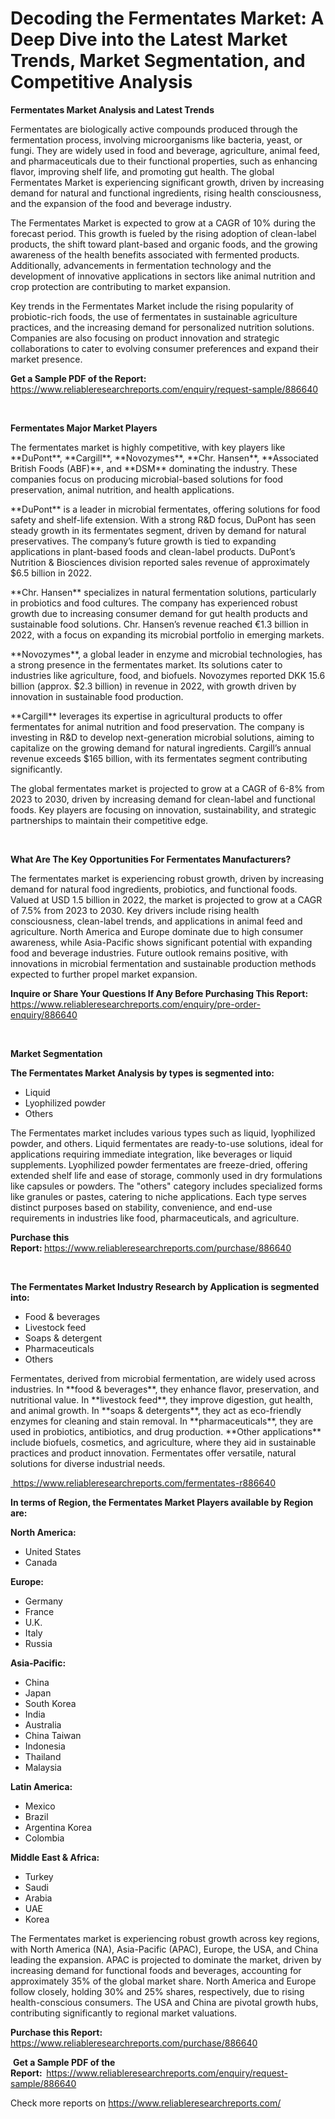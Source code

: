 <p><h1>Decoding the Fermentates Market: A Deep Dive into the Latest Market Trends, Market Segmentation, and Competitive Analysis</h1></p><p><strong>Fermentates Market Analysis and Latest Trends</strong></p>
<p><p>Fermentates are biologically active compounds produced through the fermentation process, involving microorganisms like bacteria, yeast, or fungi. They are widely used in food and beverage, agriculture, animal feed, and pharmaceuticals due to their functional properties, such as enhancing flavor, improving shelf life, and promoting gut health. The global Fermentates Market is experiencing significant growth, driven by increasing demand for natural and functional ingredients, rising health consciousness, and the expansion of the food and beverage industry.</p><p>The Fermentates Market is expected to grow at a CAGR of 10% during the forecast period. This growth is fueled by the rising adoption of clean-label products, the shift toward plant-based and organic foods, and the growing awareness of the health benefits associated with fermented products. Additionally, advancements in fermentation technology and the development of innovative applications in sectors like animal nutrition and crop protection are contributing to market expansion.</p><p>Key trends in the Fermentates Market include the rising popularity of probiotic-rich foods, the use of fermentates in sustainable agriculture practices, and the increasing demand for personalized nutrition solutions. Companies are also focusing on product innovation and strategic collaborations to cater to evolving consumer preferences and expand their market presence.</p></p>
<p><strong>Get a Sample PDF of the Report:&nbsp;</strong> <a href="https://www.reliableresearchreports.com/enquiry/request-sample/886640?utm_campaign=2189&utm_medium=2&utm_source=Github&utm_content=ia&utm_term=26012025&utm_id=fermentates">https://www.reliableresearchreports.com/enquiry/request-sample/886640</a></p>
<p>&nbsp;</p>
<p><strong>Fermentates Major Market Players</strong></p>
<p><p>The fermentates market is highly competitive, with key players like **DuPont**, **Cargill**, **Novozymes**, **Chr. Hansen**, **Associated British Foods (ABF)**, and **DSM** dominating the industry. These companies focus on producing microbial-based solutions for food preservation, animal nutrition, and health applications.</p><p>**DuPont** is a leader in microbial fermentates, offering solutions for food safety and shelf-life extension. With a strong R&D focus, DuPont has seen steady growth in its fermentates segment, driven by demand for natural preservatives. The company’s future growth is tied to expanding applications in plant-based foods and clean-label products. DuPont’s Nutrition & Biosciences division reported sales revenue of approximately $6.5 billion in 2022.</p><p>**Chr. Hansen** specializes in natural fermentation solutions, particularly in probiotics and food cultures. The company has experienced robust growth due to increasing consumer demand for gut health products and sustainable food solutions. Chr. Hansen’s revenue reached €1.3 billion in 2022, with a focus on expanding its microbial portfolio in emerging markets.</p><p>**Novozymes**, a global leader in enzyme and microbial technologies, has a strong presence in the fermentates market. Its solutions cater to industries like agriculture, food, and biofuels. Novozymes reported DKK 15.6 billion (approx. $2.3 billion) in revenue in 2022, with growth driven by innovation in sustainable food production.</p><p>**Cargill** leverages its expertise in agricultural products to offer fermentates for animal nutrition and food preservation. The company is investing in R&D to develop next-generation microbial solutions, aiming to capitalize on the growing demand for natural ingredients. Cargill’s annual revenue exceeds $165 billion, with its fermentates segment contributing significantly.</p><p>The global fermentates market is projected to grow at a CAGR of 6-8% from 2023 to 2030, driven by increasing demand for clean-label and functional foods. Key players are focusing on innovation, sustainability, and strategic partnerships to maintain their competitive edge.</p></p>
<p>&nbsp;</p>
<p><strong>What Are The Key Opportunities For Fermentates Manufacturers?</strong></p>
<p><p>The fermentates market is experiencing robust growth, driven by increasing demand for natural food ingredients, probiotics, and functional foods. Valued at USD 1.5 billion in 2022, the market is projected to grow at a CAGR of 7.5% from 2023 to 2030. Key drivers include rising health consciousness, clean-label trends, and applications in animal feed and agriculture. North America and Europe dominate due to high consumer awareness, while Asia-Pacific shows significant potential with expanding food and beverage industries. Future outlook remains positive, with innovations in microbial fermentation and sustainable production methods expected to further propel market expansion.</p></p>
<p><strong>Inquire or Share Your Questions If Any Before Purchasing This Report:</strong> <a href="https://www.reliableresearchreports.com/enquiry/pre-order-enquiry/886640?utm_campaign=2189&utm_medium=2&utm_source=Github&utm_content=ia&utm_term=26012025&utm_id=fermentates">https://www.reliableresearchreports.com/enquiry/pre-order-enquiry/886640</a></p>
<p>&nbsp;</p>
<p><strong>Market Segmentation</strong></p>
<p><strong>The Fermentates Market Analysis by types is segmented into:</strong></p>
<p><ul><li>Liquid</li><li>Lyophilized powder</li><li>Others</li></ul></p>
<p><p>The Fermentates market includes various types such as liquid, lyophilized powder, and others. Liquid fermentates are ready-to-use solutions, ideal for applications requiring immediate integration, like beverages or liquid supplements. Lyophilized powder fermentates are freeze-dried, offering extended shelf life and ease of storage, commonly used in dry formulations like capsules or powders. The "others" category includes specialized forms like granules or pastes, catering to niche applications. Each type serves distinct purposes based on stability, convenience, and end-use requirements in industries like food, pharmaceuticals, and agriculture.</p></p>
<p><strong>Purchase this Report:&nbsp;</strong><a href="https://www.reliableresearchreports.com/purchase/886640?utm_campaign=2189&utm_medium=2&utm_source=Github&utm_content=ia&utm_term=26012025&utm_id=fermentates">https://www.reliableresearchreports.com/purchase/886640</a></p>
<p>&nbsp;</p>
<p><strong>The Fermentates Market Industry Research by Application is segmented into:</strong></p>
<p><ul><li>Food & beverages</li><li>Livestock feed</li><li>Soaps & detergent</li><li>Pharmaceuticals</li><li>Others</li></ul></p>
<p><p>Fermentates, derived from microbial fermentation, are widely used across industries. In **food & beverages**, they enhance flavor, preservation, and nutritional value. In **livestock feed**, they improve digestion, gut health, and animal growth. In **soaps & detergents**, they act as eco-friendly enzymes for cleaning and stain removal. In **pharmaceuticals**, they are used in probiotics, antibiotics, and drug production. **Other applications** include biofuels, cosmetics, and agriculture, where they aid in sustainable practices and product innovation. Fermentates offer versatile, natural solutions for diverse industrial needs.</p></p>
<p><a href="https://www.reliableresearchreports.com/fermentates-r886640?utm_campaign=2189&utm_medium=2&utm_source=Github&utm_content=ia&utm_term=26012025&utm_id=fermentates">&nbsp;https://www.reliableresearchreports.com/fermentates-r886640</a></p>
<p><strong>In terms of Region, the Fermentates Market Players available by Region are:</strong></p>
<p>
    <p> <strong> North America: </strong>
        <ul>
            <li>United States</li>
            <li>Canada</li>
        </ul>
        </p> 
    <p> <strong> Europe: </strong>
        <ul>
            <li>Germany</li>
            <li>France</li>
            <li>U.K.</li>
            <li>Italy</li>
            <li>Russia</li>
        </ul>
        </p> 
    <p> <strong> Asia-Pacific: </strong>
        <ul>
            <li>China</li>
            <li>Japan</li>
            <li>South Korea</li>
            <li>India</li>
            <li>Australia</li>
            <li>China Taiwan</li>
            <li>Indonesia</li>
            <li>Thailand</li>
            <li>Malaysia</li>
        </ul>
        </p> 
    <p> <strong> Latin America: </strong>
        <ul>
            <li>Mexico</li>
            <li>Brazil</li>
            <li>Argentina Korea</li>
            <li>Colombia</li>
        </ul>
        </p> 
    <p> <strong> Middle East & Africa: </strong>
        <ul>
            <li>Turkey</li>
            <li>Saudi</li>
            <li>Arabia</li>
            <li>UAE</li>
            <li>Korea</li>
        </ul>
    </p>
    </p>
<p><p>The Fermentates market is experiencing robust growth across key regions, with North America (NA), Asia-Pacific (APAC), Europe, the USA, and China leading the expansion. APAC is projected to dominate the market, driven by increasing demand for functional foods and beverages, accounting for approximately 35% of the global market share. North America and Europe follow closely, holding 30% and 25% shares, respectively, due to rising health-conscious consumers. The USA and China are pivotal growth hubs, contributing significantly to regional market valuations.</p></p>
<p><strong>Purchase this Report: </strong><a href="https://www.reliableresearchreports.com/purchase/886640?utm_campaign=2189&utm_medium=2&utm_source=Github&utm_content=ia&utm_term=26012025&utm_id=fermentates">https://www.reliableresearchreports.com/purchase/886640</a></p>
<p>&nbsp;<strong>Get a Sample PDF of the Report:&nbsp;&nbsp;</strong><a href="https://www.reliableresearchreports.com/enquiry/request-sample/886640?utm_campaign=2189&utm_medium=2&utm_source=Github&utm_content=ia&utm_term=26012025&utm_id=fermentates">https://www.reliableresearchreports.com/enquiry/request-sample/886640</a></p>
<p><strong></strong></p>
<p>Check more reports on <a href="https://www.reliableresearchreports.com/?utm_campaign=2189&utm_medium=2&utm_source=Github&utm_content=ia&utm_term=26012025&utm_id=fermentates">https://www.reliableresearchreports.com/</a></p>